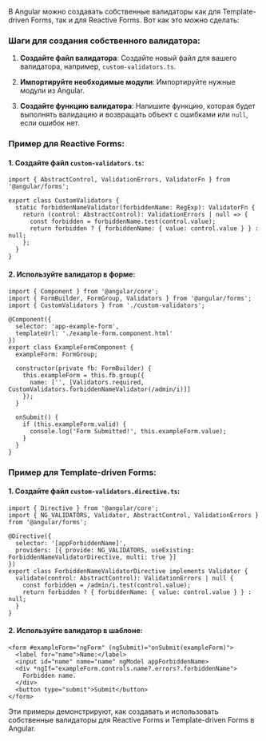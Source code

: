
В Angular можно создавать собственные валидаторы как для Template-driven Forms, так и для Reactive Forms. Вот как это можно сделать:

### Шаги для создания собственного валидатора:

1. **Создайте файл валидатора**: Создайте новый файл для вашего валидатора, например, `custom-validators.ts`.
    
2. **Импортируйте необходимые модули**: Импортируйте нужные модули из Angular.
    
3. **Создайте функцию валидатора**: Напишите функцию, которая будет выполнять валидацию и возвращать объект с ошибками или `null`, если ошибок нет.
    

### Пример для Reactive Forms:

#### 1. Создайте файл `custom-validators.ts`:

```TS
import { AbstractControl, ValidationErrors, ValidatorFn } from '@angular/forms';

export class CustomValidators {
  static forbiddenNameValidator(forbiddenName: RegExp): ValidatorFn {
    return (control: AbstractControl): ValidationErrors | null => {
      const forbidden = forbiddenName.test(control.value);
      return forbidden ? { forbiddenName: { value: control.value } } : null;
    };
  }
}
```

#### 2. Используйте валидатор в форме:

```TS
import { Component } from '@angular/core';
import { FormBuilder, FormGroup, Validators } from '@angular/forms';
import { CustomValidators } from './custom-validators';

@Component({
  selector: 'app-example-form',
  templateUrl: './example-form.component.html'
})
export class ExampleFormComponent {
  exampleForm: FormGroup;

  constructor(private fb: FormBuilder) {
    this.exampleForm = this.fb.group({
      name: ['', [Validators.required, CustomValidators.forbiddenNameValidator(/admin/i)]]
    });
  }

  onSubmit() {
    if (this.exampleForm.valid) {
      console.log('Form Submitted!', this.exampleForm.value);
    }
  }
}
```

### Пример для Template-driven Forms:

#### 1. Создайте файл `custom-validators.directive.ts`:

```TS
import { Directive } from '@angular/core';
import { NG_VALIDATORS, Validator, AbstractControl, ValidationErrors } from '@angular/forms';

@Directive({
  selector: '[appForbiddenName]',
  providers: [{ provide: NG_VALIDATORS, useExisting: ForbiddenNameValidatorDirective, multi: true }]
})
export class ForbiddenNameValidatorDirective implements Validator {
  validate(control: AbstractControl): ValidationErrors | null {
    const forbidden = /admin/i.test(control.value);
    return forbidden ? { forbiddenName: { value: control.value } } : null;
  }
}
```
#### 2. Используйте валидатор в шаблоне:

```TS
<form #exampleForm="ngForm" (ngSubmit)="onSubmit(exampleForm)">
  <label for="name">Name:</label>
  <input id="name" name="name" ngModel appForbiddenName>
  <div *ngIf="exampleForm.controls.name?.errors?.forbiddenName">
    Forbidden name.
  </div>
  <button type="submit">Submit</button>
</form>
```

Эти примеры демонстрируют, как создавать и использовать собственные валидаторы для Reactive Forms и Template-driven Forms в Angular.